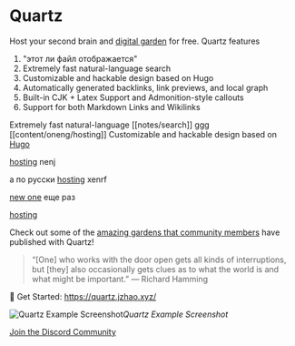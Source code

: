 # Quartz

Host your second brain and [digital garden](https://jzhao.xyz/posts/networked-thought) for free. Quartz features

1. "этот ли файл отображается"
2. Extremely fast natural-language search
3. Customizable and hackable design based on Hugo
4. Automatically generated backlinks, link previews, and local graph
5. Built-in CJK + Latex Support and Admonition-style callouts
6. Support for both Markdown Links and Wikilinks

Extremely fast natural-language [[notes/search]]
ggg [[content/oneng/hosting]]
Customizable and hackable design based on [Hugo](https://gohugo.io/)


[hosting](content/oneng/hosting.md) nenj

а по русски [hosting](content/oneng/hosting.md) xenrf


[new one](content/oneng/new%20one.md) еще раз

[hosting](content/oneng/hosting.md)


Check out some of the [amazing gardens that community members](https://quartz.jzhao.xyz/notes/showcase/) have published with Quartz!

> “[One] who works with the door open gets all kinds of interruptions, but [they] also occasionally gets clues as to what the world is and what might be important.” — Richard Hamming

🔗 Get Started: https://quartz.jzhao.xyz/

![Quartz Example Screenshot](./screenshot.png)*Quartz Example Screenshot*

[Join the Discord Community](https://discord.gg/cRFFHYye7t)
